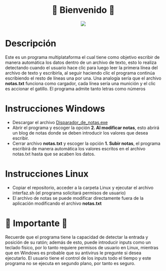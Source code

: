 <div align="center">

# 🌟 Bienvenido 🌟
![](windows/p.ico)

</div>

# Descripción
Este es un programa multiplataforma el cual tiene como objetivo escribir de manera automática los datos dentro de un archivo de texto, esto lo realiza detectando cuando el usuario hace clic para luego leer la primera línea del archivo de texto y escribirla, al seguir haciendo clic el programa continúa escribiendo el resto de líneas una por una. Una analogía sería que el archivo **notas.txt** funciona como cargador, cada línea sería una munición y el clic es accionar el gatillo. El programa admite tanto letras como números

# Instrucciones Windows
- Descargar el archivo [Disparador_de_notas.exe](https://github.com/ISSACS-jul/Detector_y_esctritor/releases/tag/Windows_interfaz)
- Abrir el programa y escoger la opción **2. Al modificar notas**, esto abrirá un blog de notas donde se deben introducir los valores que desea escribir.
- Cerrar archivo **notas.txt** y escoger la opción **1. Subir notas**, el programa escribirá de manera automática los valores escritos en el archivo notas.txt hasta que se acaben los datos.
  
# Instrucciones Linux
- Copiar el repositorio, acceder a la carpeta Linux y ejecutar el archivo interfaz.sh (el programa solicitará permisos de usuario)
- El archivo de notas se puede modificar directamente fuera de la aplicación modificando el archivo **notas.txt**

# 🌈 Importante 🌈
Recuerde que el programa tiene la capacidad de detectar la entrada y posición de su ratón; además de esto, puede introducir inputs como un teclado físico, por lo tanto requiere permisos de usuario en Linux, mientras que en Windows es probable que su antivirus le pregunte si desea ejecutarlo. El usuario tiene el control de los inputs todo el tiempo y este programa no se ejecuta en segundo plano, por tanto es seguro. 
<div align="center">
